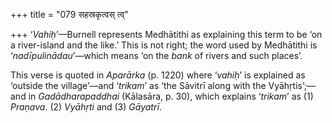 +++
title = "079 सहस्रकृत्वस् त्व्"

+++
‘*Vahiḥ*’—Burnell represents Medhātithi as explaining this term to be
‘on a river-island and the like.’ This is not right; the word used by
Medhātithi is ‘*nadīpulinādau*’—which means ‘on the *bank* of rivers and
such places’.

This verse is quoted in *Aparārka* (p. 1220) where ‘*vahiḥ*’ is
explained as ‘outside the village’—and ‘*trikam*’ as ‘the Sāvitrī along
with the Vyāhṛtis’;—and in *Gadādharapaddhai* (Kālasāra, p. 30), which
explains ‘*trikam*’ as (1) *Praṇava*. (2) *Vyāhṛti* and (3) *Gāyatrī*.


